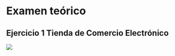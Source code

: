 # Examen teórico
## Ejercicio 1 Tienda de Comercio Electrónico
<img src="Diagrama/Tienda de Comercio Electrónico.drawio.png">
